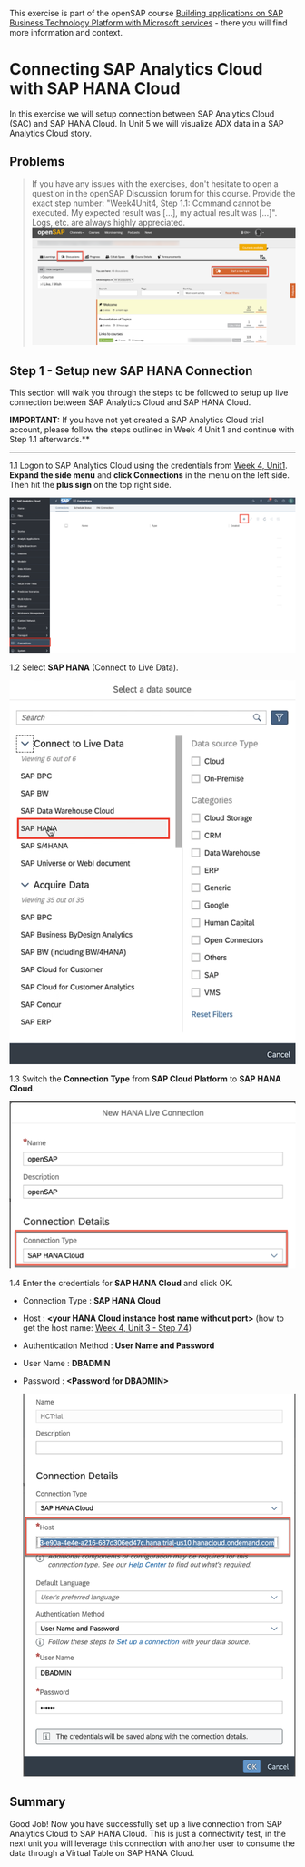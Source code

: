
This exercise is part of the openSAP course [Building applications on SAP Business Technology Platform with Microsoft services](https://open.sap.com/courses/btpma1) - there you will find more information and context. 

# Connecting SAP Analytics Cloud with SAP HANA Cloud


In this exercise we will setup connection between SAP Analytics Cloud (SAC) and SAP HANA Cloud. In Unit 5 we will visualize ADX data in a SAP Analytics Cloud story.

## Problems
> If you have any issues with the exercises, don't hesitate to open a question in the openSAP Discussion forum for this course. Provide the exact step number: "Week4Unit4, Step 1.1: Command cannot be executed. My expected result was [...], my actual result was [...]". Logs, etc. are always highly appreciated. 
 ![OpenSAP Discussion](../../images/opensap-forum.png)
 
## Step 1 - Setup new SAP HANA Connection

This section will walk you through the steps to be followed to setup up live connection between SAP Analytics Cloud and SAP HANA Cloud.

**IMPORTANT:** If you have not yet created a SAP Analytics Cloud trial account, please follow the steps outlined in Week 4 Unit 1 and continue with Step 1.1 afterwards.**

---

1.1 Logon to SAP Analytics Cloud using the credentials from [Week 4, Unit1](../Unit1/README.md). **Expand the side menu** and **click Connections** in the menu on the left side. Then hit the **plus sign** on the top right side.

![NewConnection](./images/01-new-connection.png)


1.2 Select **SAP HANA** (Connect to Live Data). 

![NewHANACloud](./images/02-hana-connection.png)

1.3 Switch the **Connection Type** from **SAP Cloud Platform** to **SAP HANA Cloud**. 

![Connection Type](./images/connection_type.png)

1.4 Enter the credentials for **SAP HANA Cloud** and click OK.

* Connection Type : **SAP HANA Cloud**</br>
* Host : **\<your HANA Cloud instance host name without port\>** (how to get the host name: [Week 4, Unit 3 - Step 7.4](../Unit3/README.md#hostname))</br>
* Authentication Method : **User Name and Password**</br>
* User Name : **DBADMIN**</br>
* Password : **\<Password for DBADMIN\>**
  
  ![Credentials](./images/03-credentials.png)

## Summary
  
Good Job! Now you have successfully set up a live connection from SAP Analytics Cloud to SAP HANA Cloud. This is just a connectivity test, in the next unit you will leverage this connection with another user to consume the data through a Virtual Table on SAP HANA Cloud. 
